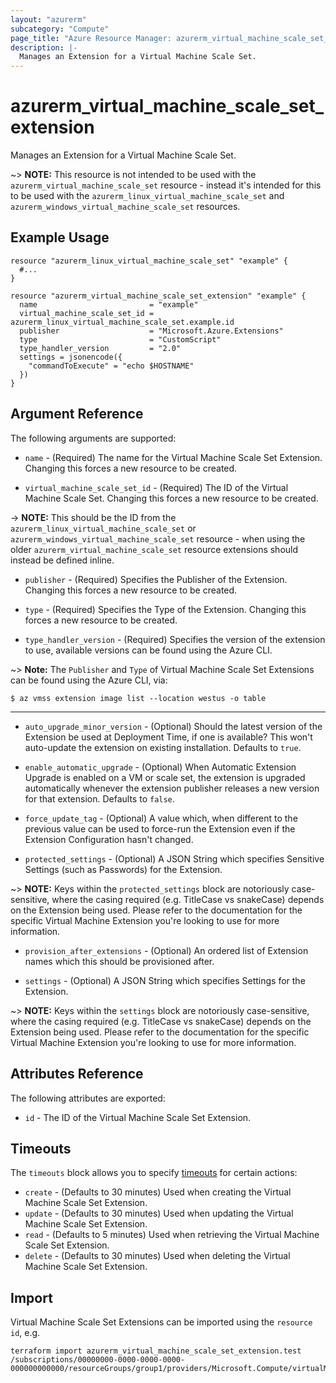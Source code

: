 ```yaml
---
layout: "azurerm"
subcategory: "Compute"
page_title: "Azure Resource Manager: azurerm_virtual_machine_scale_set_extension"
description: |-
  Manages an Extension for a Virtual Machine Scale Set.
---
```


# azurerm_virtual_machine_scale_set_extension

Manages an Extension for a Virtual Machine Scale Set.

~> **NOTE:** This resource is not intended to be used with the `azurerm_virtual_machine_scale_set` resource - instead it's intended for this to be used with the `azurerm_linux_virtual_machine_scale_set` and `azurerm_windows_virtual_machine_scale_set` resources.

## Example Usage

```hcl
resource "azurerm_linux_virtual_machine_scale_set" "example" {
  #...
}

resource "azurerm_virtual_machine_scale_set_extension" "example" {
  name                         = "example"
  virtual_machine_scale_set_id = azurerm_linux_virtual_machine_scale_set.example.id
  publisher                    = "Microsoft.Azure.Extensions"
  type                         = "CustomScript"
  type_handler_version         = "2.0"
  settings = jsonencode({
    "commandToExecute" = "echo $HOSTNAME"
  })
}
```

## Argument Reference

The following arguments are supported:

* `name` - (Required) The name for the Virtual Machine Scale Set Extension. Changing this forces a new resource to be created.

* `virtual_machine_scale_set_id` - (Required) The ID of the Virtual Machine Scale Set. Changing this forces a new resource to be created.

-> **NOTE:** This should be the ID from the `azurerm_linux_virtual_machine_scale_set` or `azurerm_windows_virtual_machine_scale_set` resource - when using the older `azurerm_virtual_machine_scale_set` resource extensions should instead be defined inline.

* `publisher` - (Required) Specifies the Publisher of the Extension. Changing this forces a new resource to be created.

* `type` - (Required) Specifies the Type of the Extension. Changing this forces a new resource to be created.

* `type_handler_version` - (Required) Specifies the version of the extension to use, available versions can be found using the Azure CLI.

~> **Note:** The `Publisher` and `Type` of Virtual Machine Scale Set Extensions can be found using the Azure CLI, via:

```shell
$ az vmss extension image list --location westus -o table
```

---

* `auto_upgrade_minor_version` - (Optional) Should the latest version of the Extension be used at Deployment Time, if one is available? This won't auto-update the extension on existing installation. Defaults to `true`.

* `enable_automatic_upgrade` - (Optional) When Automatic Extension Upgrade is enabled on a VM or scale set, the extension is upgraded automatically whenever the extension publisher releases a new version for that extension. Defaults to `false`.

* `force_update_tag` - (Optional) A value which, when different to the previous value can be used to force-run the Extension even if the Extension Configuration hasn't changed.

* `protected_settings` - (Optional) A JSON String which specifies Sensitive Settings (such as Passwords) for the Extension.

~> **NOTE:** Keys within the `protected_settings` block are notoriously case-sensitive, where the casing required (e.g. TitleCase vs snakeCase) depends on the Extension being used. Please refer to the documentation for the specific Virtual Machine Extension you're looking to use for more information.

* `provision_after_extensions` - (Optional) An ordered list of Extension names which this should be provisioned after.

* `settings` - (Optional) A JSON String which specifies Settings for the Extension.

~> **NOTE:** Keys within the `settings` block are notoriously case-sensitive, where the casing required (e.g. TitleCase vs snakeCase) depends on the Extension being used. Please refer to the documentation for the specific Virtual Machine Extension you're looking to use for more information.

## Attributes Reference

The following attributes are exported:

* `id` - The ID of the Virtual Machine Scale Set Extension.

## Timeouts

The `timeouts` block allows you to specify [timeouts](https://www.terraform.io/docs/configuration/resources.html#timeouts) for certain actions:

* `create` - (Defaults to 30 minutes) Used when creating the Virtual Machine Scale Set Extension.
* `update` - (Defaults to 30 minutes) Used when updating the Virtual Machine Scale Set Extension.
* `read` - (Defaults to 5 minutes) Used when retrieving the Virtual Machine Scale Set Extension.
* `delete` - (Defaults to 30 minutes) Used when deleting the Virtual Machine Scale Set Extension.

## Import

Virtual Machine Scale Set Extensions can be imported using the `resource id`, e.g.

```shell
terraform import azurerm_virtual_machine_scale_set_extension.test /subscriptions/00000000-0000-0000-0000-000000000000/resourceGroups/group1/providers/Microsoft.Compute/virtualMachineScaleSets/scaleSet1/extensions/extension1
```
